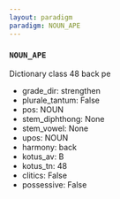 ```yaml
---
layout: paradigm
paradigm: NOUN_APE
---
```

### ` NOUN_APE `

Dictionary class 48 back pe
* grade_dir: strengthen
* plurale_tantum: False
* pos: NOUN
* stem_diphthong: None
* stem_vowel: None
* upos: NOUN
* harmony: back
* kotus_av: B
* kotus_tn: 48
* clitics: False
* possessive: False
